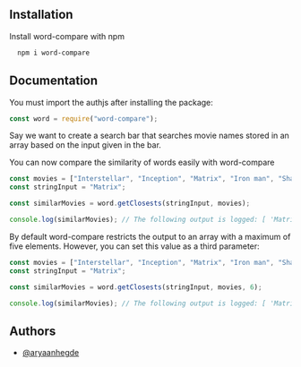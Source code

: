 
## Installation

Install word-compare with npm

```bash
  npm i word-compare
```
    
## Documentation

You must import the authjs after installing the package:

```javascript
const word = require("word-compare");
```

Say we want to create a search bar that searches movie names stored in an array based on the input given in the bar.

You can now compare the similarity of words easily with word-compare

```javascript
const movies = ["Interstellar", "Inception", "Matrix", "Iron man", "Shawshank redemption", "Matrix 2"];
const stringInput = "Matrix";

const similarMovies = word.getClosests(stringInput, movies);

console.log(similarMovies); // The following output is logged: [ 'Matrix', 'Matrix 2', 'Iron man', 'Inception', 'Interstellar']
```
By default word-compare restricts the output to an array with a maximum of five elements. However, you can set this value as a third parameter:

```javascript
const movies = ["Interstellar", "Inception", "Matrix", "Iron man", "Shawshank redemption", "Matrix 2"];
const stringInput = "Matrix";

const similarMovies = word.getClosests(stringInput, movies, 6);

console.log(similarMovies); // The following output is logged: [ 'Matrix', 'Matrix 2', 'Iron man', 'Inception', 'Interstellar', 'Shawshank redemption' ]
```

## Authors
- [@aryaanhegde](https://www.github.com/VOYAGERX013)